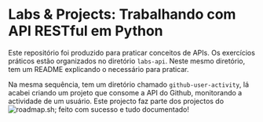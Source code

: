 # Labs & Projects: Trabalhando com API RESTful em Python

Este repositório foi produzido para praticar conceitos de APIs. Os exercícios práticos estão organizados no diretório `labs-api`. Neste mesmo diretório, tem um README explicando o necessário para praticar.

Na mesma sequência, tem um diretório chamado `github-user-activity`, lá acabei criando um projeto que consome a API do Github, monitorando a actividade de um usuário. Este projecto faz parte dos projectos do ![roadmap.sh](https://www.roadmap.sh); feito com sucesso e tudo documentado!